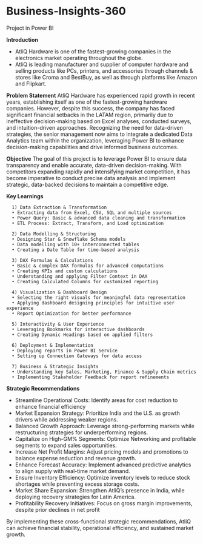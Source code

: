 # Business-Insights-360
Project in Power BI

**Introduction**
- AtliQ Hardware is one of the fastest-growing companies in the electronics market operating throughout the globe.
- AtliQ is leading manufacturer and supplier of computer hardware  and selling products like PCs, printers, and accessories through channels & stores like Croma and BestBuy, as well as through platforms like Amazon and Flipkart.

**Problem Statement**
AtliQ Hardware has experienced rapid growth in recent years, establishing itself as one of the fastest-growing hardware companies. However, despite this success, the company has faced significant financial setbacks in the LATAM region, primarily due to ineffective decision-making based on Excel analyses, conducted surveys, and intuition-driven approaches.
Recognizing the need for data-driven strategies, the senior management now aims to integrate a dedicated Data Analytics team within the organization, leveraging Power BI to enhance decision-making capabilities and drive informed business outcomes.

**Objective**
The goal of this project is to leverage Power BI to ensure data transparency and enable accurate, data-driven decision-making. With competitors expanding rapidly and intensifying market competition, it has become imperative to conduct precise data analysis and implement strategic, data-backed decisions to maintain a competitive edge.

**Key Learnings**

      1) Data Extraction & Transformation
      •	Extracting data from Excel, CSV, SQL and multiple sources
      •	Power Query: Basic & advanced data cleaning and transformation
      •	ETL Process: Extract, Transform, and Load optimization
      
      2) Data Modelling & Structuring
      •	Designing Star & Snowflake Schema models
      •	Data modelling with 10+ interconnected tables
      •	Creating a Date Table for time-based analysis
      
      3) DAX Formulas & Calculations
      •	Basic & complex DAX formulas for advanced computations
      •	Creating KPIs and custom calculations
      •	Understanding and applying Filter Context in DAX
      •	Creating Calculated Columns for customized reporting
      
      4) Visualization & Dashboard Design
      •	Selecting the right visuals for meaningful data representation
      •	Applying dashboard designing principles for intuitive user experience
      •	Report Optimization for better performance
      
      5) Interactivity & User Experience
      •	Leveraging Bookmarks for interactive dashboards
      •	Creating Dynamic Headings based on applied filters
      
      6) Deployment & Implementation
      •	Deploying reports in Power BI Service
      •	Setting up Connection Gateways for data access
      
      7) Business & Strategic Insights
      •	Understanding key Sales, Marketing, Finance & Supply Chain metrics
      •	Implementing Stakeholder Feedback for report refinements

**Strategic Recommendations**
- Streamline Operational Costs: Identify areas for cost reduction to enhance financial efficiency
- Market Expansion Strategy: Prioritize India and the U.S. as growth drivers while addressing weaker regions.
- Balanced Growth Approach: Leverage strong-performing markets while restructuring strategies for underperforming regions.
- Capitalize on High-GM% Segments: Optimize Networking and profitable segments to expand sales opportunities.
- Increase Net Profit Margins: Adjust pricing models and promotions to balance expense reduction and revenue growth.
- Enhance Forecast Accuracy: Implement advanced predictive analytics to align supply with real-time market demand.
- Ensure Inventory Efficiency: Optimize inventory levels to reduce stock shortages while preventing excess storage costs.
- Market Share Expansion: Strengthen AtliQ’s presence in India, while deploying recovery strategies for Latin America.
- Profitability Recovery Initiatives: Focus on gross margin improvements, despite prior declines in net profit

By implementing these cross-functional strategic recommendations, AtliQ can achieve financial stability, operational efficiency, and sustained market growth. 








